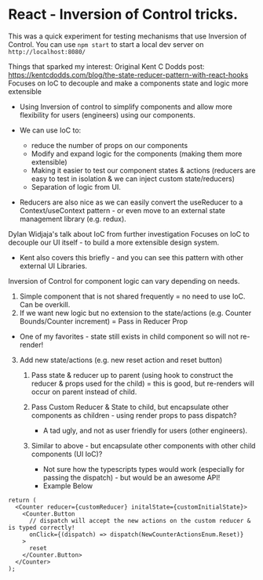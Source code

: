 # React - Inversion of Control tricks.

This was a quick experiment for testing mechanisms that use Inversion of Control.
You can use `npm start` to start a local dev server on `http://localhost:8080/`

Things that sparked my interest:
Original Kent C Dodds post: https://kentcdodds.com/blog/the-state-reducer-pattern-with-react-hooks
Focuses on IoC to decouple and make a components state and logic more extensible

- Using Inversion of control to simplify components and allow more flexibility for users (engineers) using our components.
- We can use IoC to:

  - reduce the number of props on our components
  - Modify and expand logic for the components (making them more extensible)
  - Making it easier to test our component states & actions (reducers are easy to test in isolation & we can inject custom state/reducers)
  - Separation of logic from UI.

- Reducers are also nice as we can easily convert the useReducer to a Context/useContext pattern - or even move to an external state management library (e.g. redux).

Dylan Widjaja's talk about IoC from further investigation
Focuses on IoC to decouple our UI itself - to build a more extensible design system.

- Kent also covers this briefly - and you can see this pattern with other external UI Libraries.

Inversion of Control for component logic can vary depending on needs.

1. Simple component that is not shared frequently = no need to use IoC. Can be overkill.
2. If we want new logic but no extension to the state/actions (e.g. Counter Bounds/Counter increment) = Pass in Reducer Prop

- One of my favorites - state still exists in child component so will not re-render!

3. Add new state/actions (e.g. new reset action and reset button)

   1. Pass state & reducer up to parent (using hook to construct the reducer & props used for the child) = this is good, but re-renders will occur on parent instead of child.

   2. Pass Custom Reducer & State to child, but encapsulate other components as children - using render props to pass dispatch?

      - A tad ugly, and not as user friendly for users (other engineers).

   3. Similar to above - but encapsulate other components with other child components (UI IoC)?
      - Not sure how the typescripts types would work (especially for passing the dispatch) - but would be an awesome API!
      - Example Below

```tsx
return (
  <Counter reducer={customReducer} initalState={customInitialState}>
    <Counter.Button
      // dispatch will accept the new actions on the custom reducer & is typed correctly!
      onClick={(dispatch) => dispatch(NewCounterActionsEnum.Reset)}
    >
      reset
    </Counter.Button>
  </Counter>
);
```
